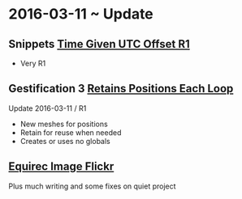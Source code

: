 ﻿2016-03-11 ~ Update
===


## Snippets [Time Given UTC Offset R1]( http://jaanga.github.io/cookbook-html/snippets/time-zone/time-given-utc-offset/time-given-utc-offset-r1.html )

* Very R1

## Gestification 3 [Retains Positions Each Loop]( http://jaanga.github.io/gestification-r3/retain-positions-each-loop/ )

Update 2016-03-11 / R1

* New meshes for positions
* Retain for reuse when needed
* Creates or uses no globals


## [Equirec Image Flickr]( http://jaanga.github.io/equirec/equirec-image-flickr/ )

Plus much writing and some fixes on quiet project


